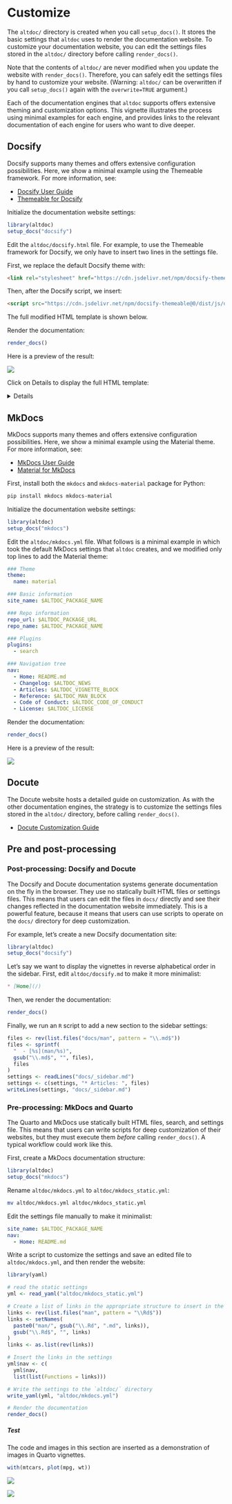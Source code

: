 
# Customize

The `altdoc/` directory is created when you call `setup_docs()`. It
stores the basic settings that `altdoc` uses to render the documentation
website. To customize your documentation website, you can edit the
settings files stored in the `altdoc/` directory before calling
`render_docs()`.

Note that the contents of `altdoc/` are never modified when you update
the website with `render_docs()`. Therefore, you can safely edit the
settings files by hand to customize your website. (Warning: `altdoc/`
can be overwritten if you call `setup_docs()` again with the
`overwrite=TRUE` argument.)

Each of the documentation engines that `altdoc` supports offers
extensive theming and customization options. This vignette illustrates
the process using minimal examples for each engine, and provides links
to the relevant documentation of each engine for users who want to dive
deeper.

## Docsify

Docsify supports many themes and offers extensive configuration
possibilities. Here, we show a minimal example using the Themeable
framework. For more information, see:

-   [Docsify User Guide](https://docsify.js.org/#/)
-   [Themeable for
    Docsify](https://jhildenbiddle.github.io/docsify-themeable/#/)

Initialize the documentation website settings:

``` r
library(altdoc)
setup_docs("docsify")
```

Edit the `altdoc/docsify.html` file. For example, to use the Themeable
framework for Docsify, we only have to insert two lines in the settings
file.

First, we replace the default Docsify theme with:

``` html
<link rel="stylesheet" href="https://cdn.jsdelivr.net/npm/docsify-themeable@0/dist/css/theme-simple.css">
```

Then, after the Docsify script, we insert:

``` html
<script src="https://cdn.jsdelivr.net/npm/docsify-themeable@0/dist/js/docsify-themeable.min.js"></script>
```

The full modified HTML template is shown below.

Render the documentation:

``` r
render_docs()
```

Here is a preview of the result:

![](images/themes_docsify_preview.png)

Click on Details to display the full HTML template:

<details>

``` html
<!-- index.html -->
<!DOCTYPE html>
<html>
<head>
  <meta http-equiv="X-UA-Compatible" content="IE=edge,chrome=1">
  <meta name="viewport" content="width=device-width,initial-scale=1">
  <meta charset="UTF-8">
  <!-- Theme: Simple (light + dark) -->
  <link rel="stylesheet" href="https://cdn.jsdelivr.net/npm/docsify-themeable@0/dist/css/theme-simple.css">

</head>
<body>
  <div id="app"></div>
  <script>
    window.$docsify = {
      name: '$ALTDOC_PACKAGE_NAME',
      repo: '$ALTDOC_PACKAGE_URL_GITHUB',
      loadSidebar: true,
      subMaxLevel: 2,
      search: {
        placeholder: 'Search',
        depth: 3,
      },
      auto2top: true,
      copyCode: {
        buttonText : 'Copy',
        errorText  : 'Error',
        successText: 'Copied'
      },
      plugins: [
        function(hook) {
          var footer = ["<a href='$ALTDOC_PACKAGE_URL'> <code> $ALTDOC_PACKAGE_NAME </code> v. $ALTDOC_PACKAGE_VERSION </a> | Documentation made with <a href='https://altdoc.etiennebacher.com/'> <code> altdoc </code> v. $ALTDOC_VERSION</a>"].join('');

          hook.afterEach(function(html) {
            return html + footer;
          });
        }
      ]
    }
  </script>
  <script src="//cdn.jsdelivr.net/npm/docsify@4"></script>
  <script src="https://cdn.jsdelivr.net/npm/docsify-themeable@0/dist/js/docsify-themeable.min.js"></script>
  <script src="//cdn.jsdelivr.net/npm/docsify-copy-code"></script>
  <script src="//cdn.jsdelivr.net/npm/prismjs@1.24.1/components/prism-r.js"></script>
  <script src="//unpkg.com/docsify/lib/plugins/search.min.js"></script>
</body>
</html>
```

</details>

## MkDocs

MkDocs supports many themes and offers extensive configuration
possibilities. Here, we show a minimal example using the Material theme.
For more information, see:

-   [MkDocs User Guide](https://www.mkdocs.org/user-guide/)
-   [Material for
    MkDocs](https://squidfunk.github.io/mkdocs-material/customization/)

First, install both the `mkdocs` and `mkdocs-material` package for
Python:

``` bash
pip install mkdocs mkdocs-material
```

Initialize the documentation website settings:

``` r
library(altdoc)
setup_docs("mkdocs")
```

Edit the `altdoc/mkdocs.yml` file. What follows is a minimal example in
which took the default MkDocs settings that `altdoc` creates, and we
modified only top lines to add the Material theme:

``` yaml
### Theme
theme:
  name: material

### Basic information
site_name: $ALTDOC_PACKAGE_NAME

### Repo information
repo_url: $ALTDOC_PACKAGE_URL
repo_name: $ALTDOC_PACKAGE_NAME

### Plugins
plugins:
  - search

### Navigation tree
nav:
  - Home: README.md
  - Changelog: $ALTDOC_NEWS
  - Articles: $ALTDOC_VIGNETTE_BLOCK
  - Reference: $ALTDOC_MAN_BLOCK
  - Code of Conduct: $ALTDOC_CODE_OF_CONDUCT
  - License: $ALTDOC_LICENSE
```

Render the documentation:

``` r
render_docs()
```

Here is a preview of the result:

![](images/themes_mkdocs_preview.png)

## Docute

The Docute website hosts a detailed guide on customization. As with the
other documentation engines, the strategy is to customize the settings
files stored in the `altdoc/` directory, before calling `render_docs()`.

-   [Docute Customization
    Guide](https://docute.egoist.dev/guide/customization)

## Pre and post-processing

### Post-processing: Docsify and Docute

The Docsify and Docute documentation systems generate documentation on
the fly in the browser. They use no statically built HTML files or
settings files. This means that users can edit the files in `docs/`
directly and see their changes reflected in the documentation website
immediately. This is a powerful feature, because it means that users can
use scripts to operate on the `docs/` directory for deep customization.

For example, let’s create a new Docsify documentation site:

``` r
library(altdoc)
setup_docs("docsify")
```

Let’s say we want to display the vignettes in reverse alphabetical order
in the sidebar. First, edit `altdoc/docsify.md` to make it more
minimalist:

``` markdown
* [Home](/)
```

Then, we render the documentation:

``` r
render_docs()
```

Finally, we run an `R` script to add a new section to the sidebar
settings:

``` r
files <- rev(list.files("docs/man", pattern = "\\.md$"))
files <- sprintf(
  "  - [%s](man/%s)",
  gsub("\\.md$", "", files),
  files
)
settings <- readLines("docs/_sidebar.md")
settings <- c(settings, "* Articles: ", files)
writeLines(settings, "docs/_sidebar.md")
```

### Pre-processing: MkDocs and Quarto

The Quarto and MkDocs use statically built HTML files, search, and
settings file. This means that users can write scripts for deep
customization of their websites, but they must execute them *before*
calling `render_docs()`. A typical workflow could work like this.

First, create a MkDocs documentation structure:

``` r
library(altdoc)
setup_docs("mkdocs")
```

Rename `altdoc/mkdocs.yml` to `altdoc/mkdocs_static.yml`:

``` bash
mv altdoc/mkdocs.yml altdoc/mkdocs_static.yml
```

Edit the settings file manually to make it minimalist:

``` yaml
site_name: $ALTDOC_PACKAGE_NAME
nav:
  - Home: README.md
```

Write a script to customize the settings and save an edited file to
`altdoc/mkdocs.yml`, and then render the website:

``` r
library(yaml)

# read the static settings
yml <- read_yaml("altdoc/mkdocs_static.yml")

# Create a list of links in the appropriate structure to insert in the sidebar
links <- rev(list.files("man", pattern = "\\Rd$"))
links <- setNames(
  paste0("man/", gsub("\\.Rd", ".md", links)),
  gsub("\\.Rd$", "", links)
)
links <- as.list(rev(links))

# Insert the links in the settings
yml$nav <- c(
  yml$nav,
  list(list(Functions = links)))

# Write the settings to the `altdoc/` directory
write_yaml(yml, "altdoc/mkdocs.yml")

# Render the documentation
render_docs()
```

##### Test

The code and images in this section are inserted as a demonstration of
images in Quarto vignettes.

``` r
with(mtcars, plot(mpg, wt))
```

![](vignettes/customize.markdown_strict_files/figure-markdown_strict/unnamed-chunk-2-1.png)

![](images/altdoc_logo_web.png)
